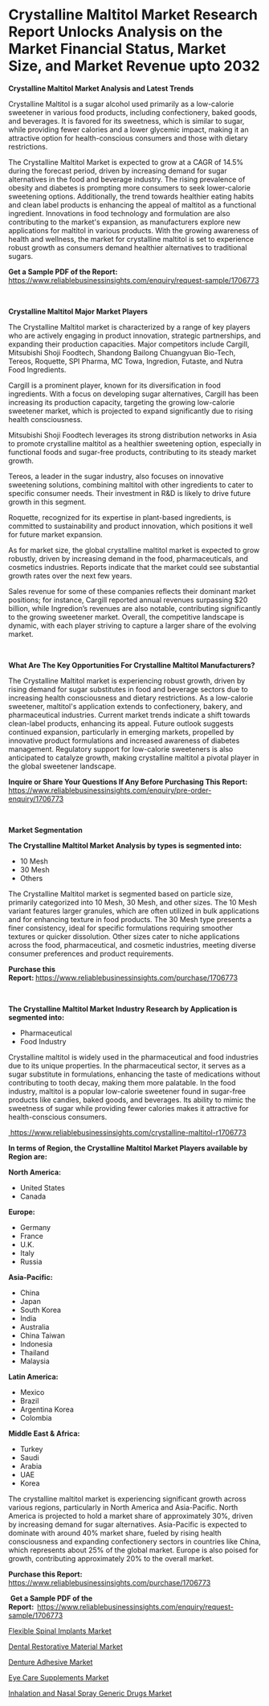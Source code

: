 <p><h1>Crystalline Maltitol Market Research Report Unlocks Analysis on the Market Financial Status, Market Size, and Market Revenue upto 2032</h1></p><p><strong>Crystalline Maltitol Market Analysis and Latest Trends</strong></p>
<p><p>Crystalline Maltitol is a sugar alcohol used primarily as a low-calorie sweetener in various food products, including confectionery, baked goods, and beverages. It is favored for its sweetness, which is similar to sugar, while providing fewer calories and a lower glycemic impact, making it an attractive option for health-conscious consumers and those with dietary restrictions.</p><p>The Crystalline Maltitol Market is expected to grow at a CAGR of 14.5% during the forecast period, driven by increasing demand for sugar alternatives in the food and beverage industry. The rising prevalence of obesity and diabetes is prompting more consumers to seek lower-calorie sweetening options. Additionally, the trend towards healthier eating habits and clean label products is enhancing the appeal of maltitol as a functional ingredient. Innovations in food technology and formulation are also contributing to the market's expansion, as manufacturers explore new applications for maltitol in various products. With the growing awareness of health and wellness, the market for crystalline maltitol is set to experience robust growth as consumers demand healthier alternatives to traditional sugars.</p></p>
<p><strong>Get a Sample PDF of the Report:&nbsp;</strong> <a href="https://www.reliablebusinessinsights.com/enquiry/request-sample/1706773?utm_campaign=117&utm_medium=2&utm_source=Github&utm_content=ia&utm_term=08032025&utm_id=crystalline-maltitol">https://www.reliablebusinessinsights.com/enquiry/request-sample/1706773</a></p>
<p>&nbsp;</p>
<p><strong>Crystalline Maltitol Major Market Players</strong></p>
<p><p>The Crystalline Maltitol market is characterized by a range of key players who are actively engaging in product innovation, strategic partnerships, and expanding their production capacities. Major competitors include Cargill, Mitsubishi Shoji Foodtech, Shandong Bailong Chuangyuan Bio-Tech, Tereos, Roquette, SPI Pharma, MC Towa, Ingredion, Futaste, and Nutra Food Ingredients.</p><p>Cargill is a prominent player, known for its diversification in food ingredients. With a focus on developing sugar alternatives, Cargill has been increasing its production capacity, targeting the growing low-calorie sweetener market, which is projected to expand significantly due to rising health consciousness.</p><p>Mitsubishi Shoji Foodtech leverages its strong distribution networks in Asia to promote crystalline maltitol as a healthier sweetening option, especially in functional foods and sugar-free products, contributing to its steady market growth.</p><p>Tereos, a leader in the sugar industry, also focuses on innovative sweetening solutions, combining maltitol with other ingredients to cater to specific consumer needs. Their investment in R&D is likely to drive future growth in this segment.</p><p>Roquette, recognized for its expertise in plant-based ingredients, is committed to sustainability and product innovation, which positions it well for future market expansion.</p><p>As for market size, the global crystalline maltitol market is expected to grow robustly, driven by increasing demand in the food, pharmaceuticals, and cosmetics industries. Reports indicate that the market could see substantial growth rates over the next few years.</p><p>Sales revenue for some of these companies reflects their dominant market positions; for instance, Cargill reported annual revenues surpassing $20 billion, while Ingredion’s revenues are also notable, contributing significantly to the growing sweetener market. Overall, the competitive landscape is dynamic, with each player striving to capture a larger share of the evolving market.</p></p>
<p>&nbsp;</p>
<p><strong>What Are The Key Opportunities For Crystalline Maltitol Manufacturers?</strong></p>
<p><p>The Crystalline Maltitol market is experiencing robust growth, driven by rising demand for sugar substitutes in food and beverage sectors due to increasing health consciousness and dietary restrictions. As a low-calorie sweetener, maltitol's application extends to confectionery, bakery, and pharmaceutical industries. Current market trends indicate a shift towards clean-label products, enhancing its appeal. Future outlook suggests continued expansion, particularly in emerging markets, propelled by innovative product formulations and increased awareness of diabetes management. Regulatory support for low-calorie sweeteners is also anticipated to catalyze growth, making crystalline maltitol a pivotal player in the global sweetener landscape.</p></p>
<p><strong>Inquire or Share Your Questions If Any Before Purchasing This Report:</strong> <a href="https://www.reliablebusinessinsights.com/enquiry/pre-order-enquiry/1706773?utm_campaign=117&utm_medium=2&utm_source=Github&utm_content=ia&utm_term=08032025&utm_id=crystalline-maltitol">https://www.reliablebusinessinsights.com/enquiry/pre-order-enquiry/1706773</a></p>
<p>&nbsp;</p>
<p><strong>Market Segmentation</strong></p>
<p><strong>The Crystalline Maltitol Market Analysis by types is segmented into:</strong></p>
<p><ul><li>10 Mesh</li><li>30 Mesh</li><li>Others</li></ul></p>
<p><p>The Crystalline Maltitol market is segmented based on particle size, primarily categorized into 10 Mesh, 30 Mesh, and other sizes. The 10 Mesh variant features larger granules, which are often utilized in bulk applications and for enhancing texture in food products. The 30 Mesh type presents a finer consistency, ideal for specific formulations requiring smoother textures or quicker dissolution. Other sizes cater to niche applications across the food, pharmaceutical, and cosmetic industries, meeting diverse consumer preferences and product requirements.</p></p>
<p><strong>Purchase this Report:&nbsp;</strong><a href="https://www.reliablebusinessinsights.com/purchase/1706773?utm_campaign=117&utm_medium=2&utm_source=Github&utm_content=ia&utm_term=08032025&utm_id=crystalline-maltitol">https://www.reliablebusinessinsights.com/purchase/1706773</a></p>
<p>&nbsp;</p>
<p><strong>The Crystalline Maltitol Market Industry Research by Application is segmented into:</strong></p>
<p><ul><li>Pharmaceutical</li><li>Food Industry</li></ul></p>
<p><p>Crystalline maltitol is widely used in the pharmaceutical and food industries due to its unique properties. In the pharmaceutical sector, it serves as a sugar substitute in formulations, enhancing the taste of medications without contributing to tooth decay, making them more palatable. In the food industry, maltitol is a popular low-calorie sweetener found in sugar-free products like candies, baked goods, and beverages. Its ability to mimic the sweetness of sugar while providing fewer calories makes it attractive for health-conscious consumers.</p></p>
<p><a href="https://www.reliablebusinessinsights.com/crystalline-maltitol-r1706773?utm_campaign=117&utm_medium=2&utm_source=Github&utm_content=ia&utm_term=08032025&utm_id=crystalline-maltitol">&nbsp;https://www.reliablebusinessinsights.com/crystalline-maltitol-r1706773</a></p>
<p><strong>In terms of Region, the Crystalline Maltitol Market Players available by Region are:</strong></p>
<p>
    <p> <strong> North America: </strong>
        <ul>
            <li>United States</li>
            <li>Canada</li>
        </ul>
        </p> 
    <p> <strong> Europe: </strong>
        <ul>
            <li>Germany</li>
            <li>France</li>
            <li>U.K.</li>
            <li>Italy</li>
            <li>Russia</li>
        </ul>
        </p> 
    <p> <strong> Asia-Pacific: </strong>
        <ul>
            <li>China</li>
            <li>Japan</li>
            <li>South Korea</li>
            <li>India</li>
            <li>Australia</li>
            <li>China Taiwan</li>
            <li>Indonesia</li>
            <li>Thailand</li>
            <li>Malaysia</li>
        </ul>
        </p> 
    <p> <strong> Latin America: </strong>
        <ul>
            <li>Mexico</li>
            <li>Brazil</li>
            <li>Argentina Korea</li>
            <li>Colombia</li>
        </ul>
        </p> 
    <p> <strong> Middle East & Africa: </strong>
        <ul>
            <li>Turkey</li>
            <li>Saudi</li>
            <li>Arabia</li>
            <li>UAE</li>
            <li>Korea</li>
        </ul>
    </p>
    </p>
<p><p>The crystalline maltitol market is experiencing significant growth across various regions, particularly in North America and Asia-Pacific. North America is projected to hold a market share of approximately 30%, driven by increasing demand for sugar alternatives. Asia-Pacific is expected to dominate with around 40% market share, fueled by rising health consciousness and expanding confectionery sectors in countries like China, which represents about 25% of the global market. Europe is also poised for growth, contributing approximately 20% to the overall market.</p></p>
<p><strong>Purchase this Report: </strong><a href="https://www.reliablebusinessinsights.com/purchase/1706773?utm_campaign=117&utm_medium=2&utm_source=Github&utm_content=ia&utm_term=08032025&utm_id=crystalline-maltitol">https://www.reliablebusinessinsights.com/purchase/1706773</a></p>
<p>&nbsp;<strong>Get a Sample PDF of the Report:&nbsp;&nbsp;</strong><a href="https://www.reliablebusinessinsights.com/enquiry/request-sample/1706773?utm_campaign=117&utm_medium=2&utm_source=Github&utm_content=ia&utm_term=08032025&utm_id=crystalline-maltitol">https://www.reliablebusinessinsights.com/enquiry/request-sample/1706773</a></p>
<p><strong></strong></p>
<p><p><a href="https://github.com/ioniafidian4/Market-Research-Report-List-1/blob/main/flexible-spinal-implants-market.md?utm_campaign=117&utm_medium=2&utm_source=Github&utm_content=ia&utm_term=08032025&utm_id=crystalline-maltitol">Flexible Spinal Implants Market</a></p><p><a href="https://github.com/ceneabiruk11/Market-Research-Report-List-1/blob/main/dental-restorative-material-market.md?utm_campaign=117&utm_medium=2&utm_source=Github&utm_content=ia&utm_term=08032025&utm_id=crystalline-maltitol">Dental Restorative Material Market</a></p><p><a href="https://github.com/amramcocosxa/Market-Research-Report-List-1/blob/main/denture-adhesive-market.md?utm_campaign=117&utm_medium=2&utm_source=Github&utm_content=ia&utm_term=08032025&utm_id=crystalline-maltitol">Denture Adhesive Market</a></p><p><a href="https://github.com/nkomdaumis16/Market-Research-Report-List-1/blob/main/eye-care-supplements-market.md?utm_campaign=117&utm_medium=2&utm_source=Github&utm_content=ia&utm_term=08032025&utm_id=crystalline-maltitol">Eye Care Supplements Market</a></p><p><a href="https://github.com/welfmimon/Market-Research-Report-List-1/blob/main/inhalation-and-nasal-spray-generic-drugs-market.md?utm_campaign=117&utm_medium=2&utm_source=Github&utm_content=ia&utm_term=08032025&utm_id=crystalline-maltitol">Inhalation and Nasal Spray Generic Drugs Market</a></p></p>